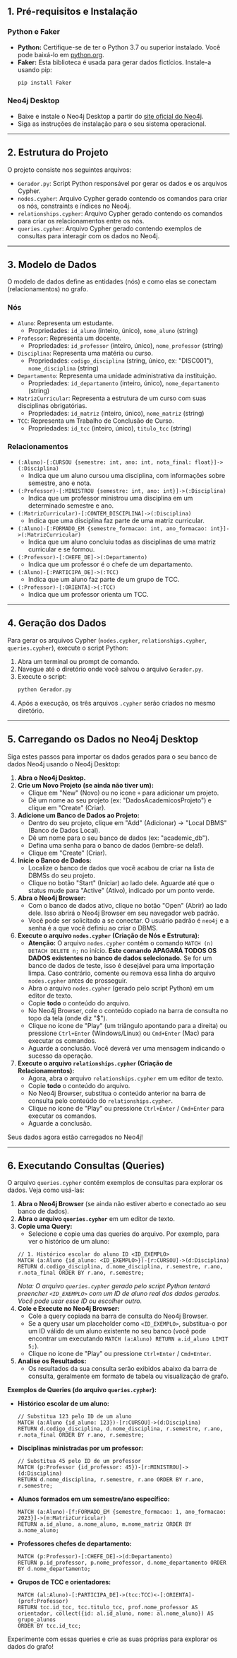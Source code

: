 ## 1. Pré-requisitos e Instalação

### Python e Faker

*   **Python:** Certifique-se de ter o Python 3.7 ou superior instalado. Você pode baixá-lo em [python.org](https://www.python.org/downloads/).
*   **Faker:** Esta biblioteca é usada para gerar dados fictícios. Instale-a usando pip:
    ```bash
    pip install Faker
    ```

### Neo4j Desktop

*   Baixe e instale o Neo4j Desktop a partir do [site oficial do Neo4j](https://neo4j.com/download/).
*   Siga as instruções de instalação para o seu sistema operacional.

---

## 2. Estrutura do Projeto

O projeto consiste nos seguintes arquivos:

*   `Gerador.py`: Script Python responsável por gerar os dados e os arquivos Cypher.
*   `nodes.cypher`: Arquivo Cypher gerado contendo os comandos para criar os nós, constraints e índices no Neo4j.
*   `relationships.cypher`: Arquivo Cypher gerado contendo os comandos para criar os relacionamentos entre os nós.
*   `queries.cypher`: Arquivo Cypher gerado contendo exemplos de consultas para interagir com os dados no Neo4j.

---

## 3. Modelo de Dados

O modelo de dados define as entidades (nós) e como elas se conectam (relacionamentos) no grafo.

### Nós

*   `Aluno`: Representa um estudante.
    *   Propriedades: `id_aluno` (inteiro, único), `nome_aluno` (string)
*   `Professor`: Representa um docente.
    *   Propriedades: `id_professor` (inteiro, único), `nome_professor` (string)
*   `Disciplina`: Representa uma matéria ou curso.
    *   Propriedades: `codigo_disciplina` (string, único, ex: "DISC001"), `nome_disciplina` (string)
*   `Departamento`: Representa uma unidade administrativa da instituição.
    *   Propriedades: `id_departamento` (inteiro, único), `nome_departamento` (string)
*   `MatrizCurricular`: Representa a estrutura de um curso com suas disciplinas obrigatórias.
    *   Propriedades: `id_matriz` (inteiro, único), `nome_matriz` (string)
*   `TCC`: Representa um Trabalho de Conclusão de Curso.
    *   Propriedades: `id_tcc` (inteiro, único), `titulo_tcc` (string)

### Relacionamentos

*   `(:Aluno)-[:CURSOU {semestre: int, ano: int, nota_final: float}]->(:Disciplina)`
    *   Indica que um aluno cursou uma disciplina, com informações sobre semestre, ano e nota.
*   `(:Professor)-[:MINISTROU {semestre: int, ano: int}]->(:Disciplina)`
    *   Indica que um professor ministrou uma disciplina em um determinado semestre e ano.
*   `(:MatrizCurricular)-[:CONTEM_DISCIPLINA]->(:Disciplina)`
    *   Indica que uma disciplina faz parte de uma matriz curricular.
*   `(:Aluno)-[:FORMADO_EM {semestre_formacao: int, ano_formacao: int}]->(:MatrizCurricular)`
    *   Indica que um aluno concluiu todas as disciplinas de uma matriz curricular e se formou.
*   `(:Professor)-[:CHEFE_DE]->(:Departamento)`
    *   Indica que um professor é o chefe de um departamento.
*   `(:Aluno)-[:PARTICIPA_DE]->(:TCC)`
    *   Indica que um aluno faz parte de um grupo de TCC.
*   `(:Professor)-[:ORIENTA]->(:TCC)`
    *   Indica que um professor orienta um TCC.

---

## 4. Geração dos Dados

Para gerar os arquivos Cypher (`nodes.cypher`, `relationships.cypher`, `queries.cypher`), execute o script Python:

1.  Abra um terminal ou prompt de comando.
2.  Navegue até o diretório onde você salvou o arquivo `Gerador.py`.
3.  Execute o script:
    ```bash
    python Gerador.py
    ```
4.  Após a execução, os três arquivos `.cypher` serão criados no mesmo diretório.

---

## 5. Carregando os Dados no Neo4j Desktop

Siga estes passos para importar os dados gerados para o seu banco de dados Neo4j usando o Neo4j Desktop:

1.  **Abra o Neo4j Desktop.**
2.  **Crie um Novo Projeto (se ainda não tiver um):**
    *   Clique em "New" (Novo) ou no ícone `+` para adicionar um projeto.
    *   Dê um nome ao seu projeto (ex: "DadosAcademicosProjeto") e clique em "Create" (Criar).
3.  **Adicione um Banco de Dados ao Projeto:**
    *   Dentro do seu projeto, clique em "Add" (Adicionar) -> "Local DBMS" (Banco de Dados Local).
    *   Dê um nome para o seu banco de dados (ex: "academic_db").
    *   Defina uma senha para o banco de dados (lembre-se dela!).
    *   Clique em "Create" (Criar).
4.  **Inicie o Banco de Dados:**
    *   Localize o banco de dados que você acabou de criar na lista de DBMSs do seu projeto.
    *   Clique no botão "Start" (Iniciar) ao lado dele. Aguarde até que o status mude para "Active" (Ativo), indicado por um ponto verde.
5.  **Abra o Neo4j Browser:**
    *   Com o banco de dados ativo, clique no botão "Open" (Abrir) ao lado dele. Isso abrirá o Neo4j Browser em seu navegador web padrão.
    *   Você pode ser solicitado a se conectar. O usuário padrão é `neo4j` e a senha é a que você definiu ao criar o DBMS.
6.  **Execute o arquivo `nodes.cypher` (Criação de Nós e Estrutura):**
    *   **Atenção:** O arquivo `nodes.cypher` contém o comando `MATCH (n) DETACH DELETE n;` no início. **Este comando APAGARÁ TODOS OS DADOS existentes no banco de dados selecionado.** Se for um banco de dados de teste, isso é desejável para uma importação limpa. Caso contrário, comente ou remova essa linha do arquivo `nodes.cypher` antes de prosseguir.
    *   Abra o arquivo `nodes.cypher` (gerado pelo script Python) em um editor de texto.
    *   Copie **todo** o conteúdo do arquivo.
    *   No Neo4j Browser, cole o conteúdo copiado na barra de consulta no topo da tela (onde diz "$").
    *   Clique no ícone de "Play" (um triângulo apontando para a direita) ou pressione `Ctrl+Enter` (Windows/Linux) ou `Cmd+Enter` (Mac) para executar os comandos.
    *   Aguarde a conclusão. Você deverá ver uma mensagem indicando o sucesso da operação.
7.  **Execute o arquivo `relationships.cypher` (Criação de Relacionamentos):**
    *   Agora, abra o arquivo `relationships.cypher` em um editor de texto.
    *   Copie **todo** o conteúdo do arquivo.
    *   No Neo4j Browser, substitua o conteúdo anterior na barra de consulta pelo conteúdo do `relationships.cypher`.
    *   Clique no ícone de "Play" ou pressione `Ctrl+Enter` / `Cmd+Enter` para executar os comandos.
    *   Aguarde a conclusão.

Seus dados agora estão carregados no Neo4j!

---

## 6. Executando Consultas (Queries)

O arquivo `queries.cypher` contém exemplos de consultas para explorar os dados. Veja como usá-las:

1.  **Abra o Neo4j Browser** (se ainda não estiver aberto e conectado ao seu banco de dados).
2.  **Abra o arquivo `queries.cypher`** em um editor de texto.
3.  **Copie uma Query:**
    *   Selecione e copie uma das queries do arquivo. Por exemplo, para ver o histórico de um aluno:
      ```cypher
      // 1. Histórico escolar do aluno ID <ID_EXEMPLO>
      MATCH (a:Aluno {id_aluno: <ID_EXEMPLO>})-[r:CURSOU]->(d:Disciplina)
      RETURN d.codigo_disciplina, d.nome_disciplina, r.semestre, r.ano, r.nota_final ORDER BY r.ano, r.semestre;
      ```
      *Nota: O arquivo `queries.cypher` gerado pelo script Python tentará preencher `<ID_EXEMPLO>` com um ID de aluno real dos dados gerados. Você pode usar esse ID ou escolher outro.*
4.  **Cole e Execute no Neo4j Browser:**
    *   Cole a query copiada na barra de consulta do Neo4j Browser.
    *   Se a query usar um placeholder como `<ID_EXEMPLO>`, substitua-o por um ID válido de um aluno existente no seu banco (você pode encontrar um executando `MATCH (a:Aluno) RETURN a.id_aluno LIMIT 5;`).
    *   Clique no ícone de "Play" ou pressione `Ctrl+Enter` / `Cmd+Enter`.
5.  **Analise os Resultados:**
    *   Os resultados da sua consulta serão exibidos abaixo da barra de consulta, geralmente em formato de tabela ou visualização de grafo.

**Exemplos de Queries (do arquivo `queries.cypher`):**

*   **Histórico escolar de um aluno:**
    ```cypher
    // Substitua 123 pelo ID de um aluno
    MATCH (a:Aluno {id_aluno: 123})-[r:CURSOU]->(d:Disciplina)
    RETURN d.codigo_disciplina, d.nome_disciplina, r.semestre, r.ano, r.nota_final ORDER BY r.ano, r.semestre;
    ```
*   **Disciplinas ministradas por um professor:**
    ```cypher
    // Substitua 45 pelo ID de um professor
    MATCH (p:Professor {id_professor: 45})-[r:MINISTROU]->(d:Disciplina)
    RETURN d.nome_disciplina, r.semestre, r.ano ORDER BY r.ano, r.semestre;
    ```
*   **Alunos formados em um semestre/ano específico:**
    ```cypher
    MATCH (a:Aluno)-[f:FORMADO_EM {semestre_formacao: 1, ano_formacao: 2023}]->(m:MatrizCurricular)
    RETURN a.id_aluno, a.nome_aluno, m.nome_matriz ORDER BY a.nome_aluno;
    ```
*   **Professores chefes de departamento:**
    ```cypher
    MATCH (p:Professor)-[:CHEFE_DE]->(d:Departamento)
    RETURN p.id_professor, p.nome_professor, d.nome_departamento ORDER BY d.nome_departamento;
    ```
*   **Grupos de TCC e orientadores:**
    ```cypher
    MATCH (al:Aluno)-[:PARTICIPA_DE]->(tcc:TCC)<-[:ORIENTA]-(prof:Professor)
    RETURN tcc.id_tcc, tcc.titulo_tcc, prof.nome_professor AS orientador, collect({id: al.id_aluno, nome: al.nome_aluno}) AS grupo_alunos
    ORDER BY tcc.id_tcc;
    ```

Experimente com essas queries e crie as suas próprias para explorar os dados do grafo!
